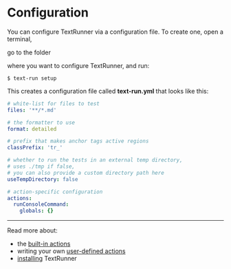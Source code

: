 # Configuration

You can configure TextRunner via a configuration file.
To create one, open a terminal,
<!-- TODO <a class="tr_cdIntoSetupExample">-->go to the folder<!-- </a> -->
where you want to configure TextRunner, and run:

<a class="tr_runConsoleCommand">

```
$ text-run setup
````
</a>

This creates a configuration file called
<a class="tr_verifyWorkspaceFileContent">
__text-run.yml__ that looks like this:

```yml
# white-list for files to test
files: '**/*.md'

# the formatter to use
format: detailed

# prefix that makes anchor tags active regions
classPrefix: 'tr_'

# whether to run the tests in an external temp directory,
# uses ./tmp if false,
# you can also provide a custom directory path here
useTempDirectory: false

# action-specific configuration
actions:
  runConsoleCommand:
    globals: {}
````

</a>

<hr>

Read more about:
- the [built-in actions](built-in-actions.md)
- writing your own [user-defined actions](user-defined-actions.md)
- [installing](installation.md) TextRunner

